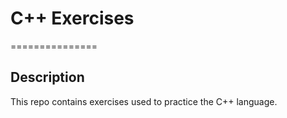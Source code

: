 # C++ Exercises
===============

## Description
This repo contains exercises used to practice the C++ language. 